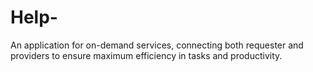 # Help-
An application for on-demand services, connecting both requester and providers to ensure maximum efficiency in tasks and productivity.
